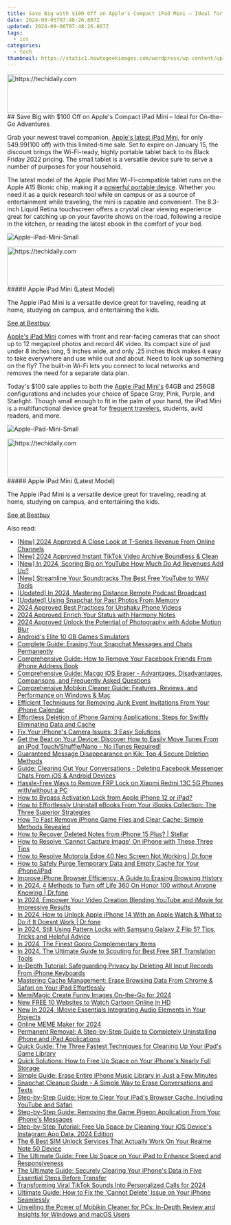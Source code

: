 ```yaml
---
title: Save Big with $100 Off on Apple's Compact iPad Mini – Ideal for On-the-Go Adventures
date: 2024-09-05T07:48:26.807Z
updated: 2024-09-06T07:48:26.807Z
tags:
  - ios
categories:
  - tech
thumbnail: https://static1.howtogeekimages.com/wordpress/wp-content/uploads/2023/01/Apple-iPad-Mini-Hero.jpg
---
```


<!-- affiliate ads begin -->
<a href="https://aligracehair.sjv.io/c/5597632/2087239/19272" target="_top" id="2087239">
  <img src="//a.impactradius-go.com/display-ad/19272-2087239" border="0" alt="https://techidaily.com" width="728" height="90"/>
</a>
<img height="0" width="0" src="https://aligracehair.sjv.io/i/5597632/2087239/19272" style="position:absolute;visibility:hidden;" border="0" />
<!-- affiliate ads end -->
## Save Big with $100 Off on Apple's Compact iPad Mini – Ideal for On-the-Go Adventures

Grab your newest travel companion, [Apple's latest iPad Mini](https://shop-links.co/link/?exclusive=1&publisher_slug=itechdaily19598&url=https%3A%2F%2Fwww.bestbuy.com%2Fsite%2Fapple-ipad-mini-latest-model-with-wi-fi-256gb-space-gray%2F4901906.p%3FskuId%3D4901906), for only $549.99 ($100 off) with this limited-time sale. Set to expire on January 15, the discount brings the Wi-Fi-ready, highly portable tablet back to its Black Friday 2022 pricing. The small tablet is a versatile device sure to serve a number of purposes for your household.

 The latest model of the Apple iPad Mini Wi-Fi-compatible tablet runs on the Apple A15 Bionic chip, making it a [powerful portable device](https://video-screen-grab.techidaily.com/new-rogue-realms-decades-best-representation-for-2024/). Whether you need it as a quick research tool while on campus or as a source of entertainment while traveling, the mini is capable and convenient. The 8.3-inch Liquid Retina touchscreen offers a crystal clear viewing experience great for catching up on your favorite shows on the road, following a recipe in the kitchen, or reading the latest ebook in the comfort of your bed.

![Apple-iPad-Mini-Small](https://static1.howtogeekimages.com/wordpress/wp-content/uploads/2023/06/apple-ipad-mini-small.jpg) 

<!-- affiliate ads begin -->
<a href="https://aligracehair.sjv.io/c/5597632/2135405/19272" target="_top" id="2135405">
  <img src="//a.impactradius-go.com/display-ad/19272-2135405" border="0" alt="https://techidaily.com" width="728" height="90"/>
</a>
<img height="0" width="0" src="https://aligracehair.sjv.io/i/5597632/2135405/19272" style="position:absolute;visibility:hidden;" border="0" />
<!-- affiliate ads end -->
#####  Apple iPad Mini (Latest Model) 

The Apple iPad Mini is a versatile device great for traveling, reading at home, studying on campus, and entertaining the kids.

[See at Bestbuy](https://shop-links.co/link/?exclusive=1&publisher_slug=itechdaily19598&url=https%3A%2F%2Fwww.bestbuy.com%2Fsite%2Fapple-ipad-mini-latest-model-with-wi-fi-256gb-space-gray%2F4901906.p%3FskuId%3D4901906%2522target%253D%2522_blank) 

[Apple's iPad Mini](https://apple-account.techidaily.com/in-2024-apple-id-locked-or-disabled-on-iphone-14-7-mehtods-you-cant-miss-by-drfone-ios/) comes with front and rear-facing cameras that can shoot up to 12 megapixel photos and record 4K video. Its compact size of just under 8 inches long, 5 inches wide, and only .25 inches thick makes it easy to take everywhere and use while out and about. Need to look up something on the fly? The built-in Wi-Fi lets you connect to local networks and removes the need for a separate data plan.

 Today's $100 sale applies to both the [Apple iPad Mini's](https://shop-links.co/link/?exclusive=1&publisher_slug=itechdaily19598&url=https%3A%2F%2Fwww.bestbuy.com%2Fsite%2Fapple-ipad-mini-latest-model-with-wi-fi-256gb-space-gray%2F4901906.p%3FskuId%3D4901906) 64GB and 256GB configurations and includes your choice of Space Gray, Pink, Purple, and Starlight. Though small enough to fit in the palm of your hand, the iPad Mini is a multifunctional device great for [frequent travelers](https://screen-sharing-recording.techidaily.com/updated-in-2024-capturing-screen-content-on-huawei-mate-10-20-and-p-series-phones-via-built-in-recorders/), students, avid readers, and more.

![Apple-iPad-Mini-Small](https://static1.howtogeekimages.com/wordpress/wp-content/uploads/2023/06/apple-ipad-mini-small.jpg) 

<!-- affiliate ads begin -->
<a href="https://appsumo.8odi.net/c/5597632/2068408/7443" target="_top" id="2068408">
  <img src="//a.impactradius-go.com/display-ad/7443-2068408" border="0" alt="https://techidaily.com" width="728" height="90"/>
</a>
<img height="0" width="0" src="https://appsumo.8odi.net/i/5597632/2068408/7443" style="position:absolute;visibility:hidden;" border="0" />
<!-- affiliate ads end -->
#####  Apple iPad Mini (Latest Model) 

The Apple iPad Mini is a versatile device great for traveling, reading at home, studying on campus, and entertaining the kids.

[See at Bestbuy](https://shop-links.co/link/?exclusive=1&publisher_slug=itechdaily19598&url=https%3A%2F%2Fwww.bestbuy.com%2Fsite%2Fapple-ipad-mini-latest-model-with-wi-fi-256gb-space-gray%2F4901906.p%3FskuId%3D4901906%2522target%253D%2522_blank)

<ins class="adsbygoogle"
     style="display:block"
     data-ad-format="autorelaxed"
     data-ad-client="ca-pub-7571918770474297"
     data-ad-slot="1223367746"></ins>



<ins class="adsbygoogle"
     style="display:block"
     data-ad-client="ca-pub-7571918770474297"
     data-ad-slot="8358498916"
     data-ad-format="auto"
     data-full-width-responsive="true"></ins>

<span class="atpl-alsoreadstyle">Also read:</span>
<div><ul>
<li><a href="https://youtube-sure.techidaily.com/024-approved-a-close-look-at-t-series-revenue-from-online-channels/"><u>[New] 2024 Approved  A Close Look at T-Series Revenue From Online Channels</u></a></li>
<li><a href="https://tiktok-video-recordings.techidaily.com/new-2024-approved-instant-tiktok-video-archive-boundless-and-clean/"><u>[New] 2024 Approved  Instant TikTok Video Archive  Boundless & Clean</u></a></li>
<li><a href="https://youtube-blog.techidaily.com/n-2024-scoring-big-on-youtube-how-much-do-ad-revenues-add-up/"><u>[New] In 2024, Scoring Big on YouTube  How Much Do Ad Revenues Add Up?</u></a></li>
<li><a href="https://youtube-web.techidaily.com/treamline-your-soundtracks-the-best-free-youtube-to-wav-tools/"><u>[New] Streamline Your Soundtracks  The Best Free YouTube to WAV Tools</u></a></li>
<li><a href="https://digital-screen-recording.techidaily.com/updated-in-2024-mastering-distance-remote-podcast-broadcast/"><u>[Updated] In 2024, Mastering Distance  Remote Podcast Broadcast</u></a></li>
<li><a href="https://snapchat-videos.techidaily.com/updated-using-snapchat-for-past-photos-from-memory/"><u>[Updated] Using Snapchat for Past Photos From Memory</u></a></li>
<li><a href="https://extra-resources.techidaily.com/2024-approved-best-practices-for-unshaky-phone-videos/"><u>2024 Approved  Best Practices for Unshaky Phone Videos</u></a></li>
<li><a href="https://fox-direct.techidaily.com/2024-approved-enrich-your-status-with-harmony-notes/"><u>2024 Approved  Enrich Your Status with Harmony Notes</u></a></li>
<li><a href="https://some-guidance.techidaily.com/2024-approved-unlock-the-potential-of-photography-with-adobe-motion-blur/"><u>2024 Approved  Unlock the Potential of Photography with Adobe Motion Blur</u></a></li>
<li><a href="https://screen-capture.techidaily.com/androids-elite-10-gb-games-simulators/"><u>Android's Elite 10 GB Games Simulators</u></a></li>
<li><a href="https://os-tips.techidaily.com/complete-guide-erasing-your-snapchat-messages-and-chats-permanently/"><u>Complete Guide: Erasing Your Snapchat Messages and Chats Permanently</u></a></li>
<li><a href="https://os-tips.techidaily.com/comprehensive-guide-how-to-remove-your-facebook-friends-from-iphone-address-book/"><u>Comprehensive Guide: How to Remove Your Facebook Friends From iPhone Address Book</u></a></li>
<li><a href="https://os-tips.techidaily.com/comprehensive-guide-macgo-ios-eraser-advantages-disadvantages-comparisons-and-frequently-asked-questions/"><u>Comprehensive Guide: Macgo iOS Eraser - Advantages, Disadvantages, Comparisons, and Frequently Asked Questions</u></a></li>
<li><a href="https://os-tips.techidaily.com/comprehensive-mobikin-cleaner-guide-features-reviews-and-performance-on-windows-and-mac/"><u>Comprehensive Mobikin Cleaner Guide: Features, Reviews, and Performance on Windows & Mac</u></a></li>
<li><a href="https://os-tips.techidaily.com/efficient-techniques-for-removing-junk-event-invitations-from-your-iphone-calendar/"><u>Efficient Techniques for Removing Junk Event Invitations From Your iPhone Calendar</u></a></li>
<li><a href="https://os-tips.techidaily.com/effortless-deletion-of-iphone-gaming-applications-steps-for-swiftly-eliminating-data-and-cache/"><u>Effortless Deletion of iPhone Gaming Applications: Steps for Swiftly Eliminating Data and Cache</u></a></li>
<li><a href="https://os-tips.techidaily.com/fix-your-iphones-camera-issues-3-easy-solutions/"><u>Fix Your iPhone's Camera Issues: 3 Easy Solutions</u></a></li>
<li><a href="https://os-tips.techidaily.com/get-the-beat-on-your-device-discover-how-to-easily-move-tunes-from-an-ipod-touchshufflenano-no-itunes-required/"><u>Get the Beat on Your Device: Discover How to Easily Move Tunes From an iPod Touch/Shuffle/Nano - No iTunes Required!</u></a></li>
<li><a href="https://os-tips.techidaily.com/guaranteed-message-disappearance-on-kik-top-4-secure-deletion-methods/"><u>Guaranteed Message Disappearance on Kik: Top 4 Secure Deletion Methods</u></a></li>
<li><a href="https://os-tips.techidaily.com/guide-clearing-out-your-conversations-deleting-facebook-messenger-chats-from-ios-and-android-devices/"><u>Guide: Clearing Out Your Conversations - Deleting Facebook Messenger Chats From iOS & Android Devices</u></a></li>
<li><a href="https://bypass-frp.techidaily.com/hassle-free-ways-to-remove-frp-lock-on-xiaomi-redmi-13c-5g-phones-withwithout-a-pc-by-drfone-android/"><u>Hassle-Free Ways to Remove FRP Lock on Xiaomi Redmi 13C 5G Phones with/without a PC</u></a></li>
<li><a href="https://activate-lock.techidaily.com/how-to-bypass-activation-lock-from-apple-iphone-12-or-ipad-by-drfone-ios/"><u>How to Bypass Activation Lock from Apple iPhone 12 or iPad?</u></a></li>
<li><a href="https://os-tips.techidaily.com/how-to-effortlessly-uninstall-ebooks-from-your-ibooks-collection-the-three-superior-strategies/"><u>How to Effortlessly Uninstall eBooks From Your iBooks Collection: The Three Superior Strategies</u></a></li>
<li><a href="https://os-tips.techidaily.com/how-to-fast-remove-iphone-game-files-and-clear-cache-simple-methods-revealed/"><u>How To Fast Remove iPhone Game Files and Clear Cache: Simple Methods Revealed</u></a></li>
<li><a href="https://blog-min.techidaily.com/how-to-recover-deleted-notes-from-iphone-15-plus-stellar-by-stellar-data-recovery-ios-iphone-data-recovery/"><u>How to Recover Deleted Notes from iPhone 15 Plus? | Stellar</u></a></li>
<li><a href="https://os-tips.techidaily.com/how-to-resolve-cannot-capture-image-on-iphone-with-these-three-tips/"><u>How to Resolve 'Cannot Capture Image' On iPhone with These Three Tips</u></a></li>
<li><a href="https://fix-guide.techidaily.com/how-to-resolve-motorola-edge-40-neo-screen-not-working-drfone-by-drfone-fix-android-problems-fix-android-problems/"><u>How to Resolve Motorola Edge 40 Neo Screen Not Working | Dr.fone</u></a></li>
<li><a href="https://os-tips.techidaily.com/how-to-safely-purge-temporary-data-and-empty-cache-for-your-iphoneipad/"><u>How to Safely Purge Temporary Data and Empty Cache for Your iPhone/iPad</u></a></li>
<li><a href="https://os-tips.techidaily.com/improve-iphone-browser-efficiency-a-guide-to-erasing-browsing-history/"><u>Improve iPhone Browser Efficiency: A Guide to Erasing Browsing History</u></a></li>
<li><a href="https://change-location.techidaily.com/in-2024-4-methods-to-turn-off-life-360-on-honor-100-without-anyone-knowing-drfone-by-drfone-virtual-android/"><u>In 2024, 4 Methods to Turn off Life 360 On Honor 100 without Anyone Knowing | Dr.fone</u></a></li>
<li><a href="https://youtube-clips.techidaily.com/in-2024-empower-your-video-creation-blending-youtube-and-imovie-for-impressive-results/"><u>In 2024, Empower Your Video Creation  Blending YouTube and iMovie for Impressive Results</u></a></li>
<li><a href="https://iphone-unlock.techidaily.com/in-2024-how-to-unlock-apple-iphone-14-with-an-apple-watch-and-what-to-do-if-it-doesnt-work-drfone-by-drfone-ios/"><u>In 2024, How to Unlock Apple iPhone 14 With an Apple Watch & What to Do if It Doesnt Work | Dr.fone</u></a></li>
<li><a href="https://android-unlock.techidaily.com/in-2024-still-using-pattern-locks-with-samsung-galaxy-z-flip-5-tips-tricks-and-helpful-advice-by-drfone-android/"><u>In 2024, Still Using Pattern Locks with Samsung Galaxy Z Flip 5? Tips, Tricks and Helpful Advice</u></a></li>
<li><a href="https://some-skills.techidaily.com/in-2024-the-finest-gopro-complementary-items/"><u>In 2024, The Finest Gopro Complementary Items</u></a></li>
<li><a href="https://fox-glue.techidaily.com/in-2024-the-ultimate-guide-to-scouting-for-best-free-srt-translation-tools/"><u>In 2024, The Ultimate Guide to Scouting for Best Free SRT Translation Tools</u></a></li>
<li><a href="https://os-tips.techidaily.com/in-depth-tutorial-safeguarding-privacy-by-deleting-all-input-records-from-iphone-keyboards/"><u>In-Depth Tutorial: Safeguarding Privacy by Deleting All Input Records From iPhone Keyboards</u></a></li>
<li><a href="https://os-tips.techidaily.com/mastering-cache-management-erase-browsing-data-from-chrome-and-safari-on-your-ipad-effortlessly/"><u>Mastering Cache Management: Erase Browsing Data From Chrome & Safari on Your iPad Effortlessly</u></a></li>
<li><a href="https://article-helps.techidaily.com/memimagic-create-funny-images-on-the-go-for-2024/"><u>MemiMagic  Create Funny Images On-the-Go for 2024</u></a></li>
<li><a href="https://meme-emoji.techidaily.com/new-free-10-websites-to-watch-cartoon-online-in-hd/"><u>New FREE 10 Websites to Watch Cartoon Online in HD</u></a></li>
<li><a href="https://audio-editing.techidaily.com/new-in-2024-imovie-essentials-integrating-audio-elements-in-your-projects/"><u>New In 2024, IMovie Essentials Integrating Audio Elements in Your Projects</u></a></li>
<li><a href="https://some-guidance.techidaily.com/online-meme-maker-for-2024/"><u>Online MEME Maker for 2024</u></a></li>
<li><a href="https://os-tips.techidaily.com/permanent-removal-a-step-by-step-guide-to-completely-uninstalling-iphone-and-ipad-applications/"><u>Permanent Removal: A Step-by-Step Guide to Completely Uninstalling iPhone and iPad Applications</u></a></li>
<li><a href="https://os-tips.techidaily.com/quick-guide-the-three-fastest-techniques-for-cleaning-up-your-ipads-game-library/"><u>Quick Guide: The Three Fastest Techniques for Cleaning Up Your iPad's Game Library</u></a></li>
<li><a href="https://os-tips.techidaily.com/quick-solutions-how-to-free-up-space-on-your-iphones-nearly-full-storage/"><u>Quick Solutions: How to Free Up Space on Your iPhone's Nearly Full Storage</u></a></li>
<li><a href="https://os-tips.techidaily.com/simple-guide-erase-entire-iphone-music-library-in-just-a-few-minutes/"><u>Simple Guide: Erase Entire iPhone Music Library in Just a Few Minutes</u></a></li>
<li><a href="https://os-tips.techidaily.com/snapchat-cleanup-guide-a-simple-way-to-erase-conversations-and-texts/"><u>Snapchat Cleanup Guide - A Simple Way to Erase Conversations and Texts</u></a></li>
<li><a href="https://os-tips.techidaily.com/step-by-step-guide-how-to-clear-your-ipads-browser-cache-including-youtube-and-safari/"><u>Step-by-Step Guide: How to Clear Your iPad's Browser Cache, Including YouTube and Safari</u></a></li>
<li><a href="https://os-tips.techidaily.com/step-by-step-guide-removing-the-game-pigeon-application-from-your-iphones-messages/"><u>Step-by-Step Guide: Removing the Game Pigeon Application From Your iPhone's Messages</u></a></li>
<li><a href="https://os-tips.techidaily.com/step-by-step-tutorial-free-up-space-by-cleaning-your-ios-devices-instagram-app-data-2024-edition/"><u>Step-by-Step Tutorial: Free Up Space by Cleaning Your iOS Device's Instagram App Data, 2024 Edition</u></a></li>
<li><a href="https://sim-unlock.techidaily.com/the-6-best-sim-unlock-services-that-actually-work-on-your-realme-note-50-device-by-drfone-android/"><u>The 6 Best SIM Unlock Services That Actually Work On Your Realme Note 50 Device</u></a></li>
<li><a href="https://os-tips.techidaily.com/the-ultimate-guide-free-up-space-on-your-ipad-to-enhance-speed-and-responsiveness/"><u>The Ultimate Guide: Free Up Space on Your iPad to Enhance Speed and Responsiveness</u></a></li>
<li><a href="https://os-tips.techidaily.com/the-ultimate-guide-securely-clearing-your-iphones-data-in-five-essential-steps-before-transfer/"><u>The Ultimate Guide: Securely Clearing Your iPhone's Data in Five Essential Steps Before Transfer</u></a></li>
<li><a href="https://some-skills.techidaily.com/transforming-viral-tiktok-sounds-into-personalized-calls-for-2024/"><u>Transforming Viral TikTok Sounds Into Personalized Calls for 2024</u></a></li>
<li><a href="https://os-tips.techidaily.com/ultimate-guide-how-to-fix-the-cannot-delete-issue-on-your-iphone-seamlessly/"><u>Ultimate Guide: How to Fix the 'Cannot Delete' Issue on Your iPhone Seamlessly</u></a></li>
<li><a href="https://os-tips.techidaily.com/unveiling-the-power-of-mobikin-cleaner-for-pcs-in-depth-review-and-insights-for-windows-and-macos-users/"><u>Unveiling the Power of Mobikin Cleaner for PCs: In-Depth Review and Insights for Windows and macOS Users</u></a></li>
</ul></div>
